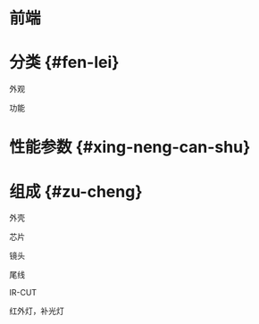 # 前端



# 分类 {#fen-lei}

外观

功能

# 性能参数 {#xing-neng-can-shu}

# 组成 {#zu-cheng}

外壳

芯片

镜头

尾线

IR-CUT

红外灯，补光灯

